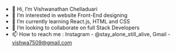 - 👋 Hi, I’m Vishwanathan Chelladuari
- 👀 I’m interested in website Front-End designing 
- 🌱 I’m currently learning React.js, HTML and CSS
- 💞️ I’m looking to collaborate on full Stack Developers
- 📫 How to reach me : Instagram - @stay_alone_still_alive, Gmail - vishwa7509@gmail.com
